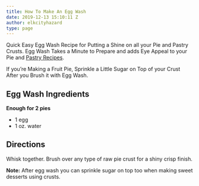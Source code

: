 ```yaml
---
title: How To Make An Egg Wash
date: 2019-12-13 15:10:11 Z
author: elkcityhazard
type: page
---
```


Quick Easy Egg Wash Recipe for Putting a Shine on all your Pie and Pastry Crusts. Egg Wash Takes a Minute to Prepare and adds Eye Appeal to your Pie and [Pastry Recipes][1].

If you&#8217;re Making a Fruit Pie, Sprinkle a Little Sugar on Top of your Crust After you Brush it with Egg Wash.

## Egg Wash Ingredients

**Enough for 2 pies**

  * 1 egg
  * 1 oz. water
## Directions

Whisk together. Brush over any type of raw pie crust for a shiny crisp finish.

**Note:** After egg wash you can sprinkle sugar on top too when making sweet desserts using crusts.

 [1]: /wordpress/dessert-recipes/